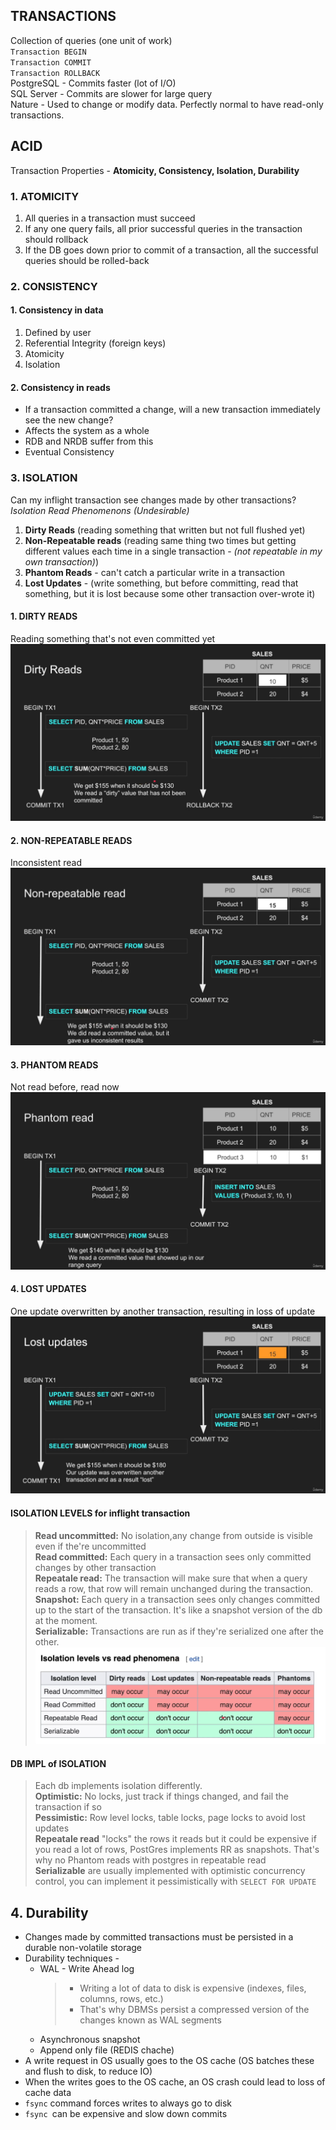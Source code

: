 ## TRANSACTIONS
Collection of queries (one unit of work) </br>
` Transaction BEGIN ` </br>
`Transaction COMMIT` </br>
`Transaction ROLLBACK` </br>
PostgreSQL - Commits faster (lot of I/O) </br>
SQL Server - Commits are slower for large query </br>
Nature - Used to change or modify data. Perfectly normal to have read-only transactions. </br>
## ACID
Transaction Properties - **Atomicity, Consistency, Isolation, Durability**

###  1. ATOMICITY
1. All queries in a transaction must succeed
2. If any one query fails, all prior successful queries in the transaction should rollback
3. If the DB goes down prior to commit of a transaction, all the successful queries should be rolled-back

###  2. CONSISTENCY
#### 1. Consistency in data
1. Defined by user
2. Referential Integrity (foreign keys)
3. Atomicity
4. Isolation

#### 2. Consistency in reads
* If a transaction committed a change, will a new transaction immediately see the new change?
* Affects the system as a whole
* RDB and NRDB suffer from this
* Eventual Consistency

###  3. ISOLATION
Can my inflight transaction see changes made by other transactions? </br>
*Isolation Read Phenomenons (Undesirable)* 
1. **Dirty Reads** (reading something that written but not full flushed yet) </br>
2. **Non-Repeatable reads** (reading same thing two times but getting different values each time in a single transaction - *(not repeatable in my own transaction)*) </br>
3. **Phantom Reads** - can't catch a particular write in a transaction </br>
4. **Lost Updates** -   (write something, but before committing, read that something, but it is lost because some other transaction over-wrote it) </br>
####  1. DIRTY READS
Reading something that's not even committed yet </br>
![Dirty reads](../Assets/Dirty-reads-(182).png)
####  2. NON-REPEATABLE READS
Inconsistent read </br>
![Non-repeatable reads](../Assets/Non-repeatable-read-(183).png)
####  3. PHANTOM READS
Not read before, read now </br>
![Phantom reads](../Assets/Phantom-reads-(184).png)
####  4. LOST UPDATES
One update overwritten by another transaction, resulting in loss of update  </br>
![Phantom reads](../Assets/Lost-updates-(185).png)
#### ISOLATION LEVELS for inflight transaction </br>
> **Read uncommitted:** No isolation,any change from outside is visible even if the're uncommitted </br>
> **Read committed:** Each query in a transaction sees only committed changes by other transaction </br>
> **Repeatale read:**  The transaction will make sure that when a query reads a row, that row will remain unchanged during the transaction. </br> 
> **Snapshot:**  Each query in a transaction sees only changes committed up to the start of the transaction. It's like a snapshot version of the db at the moment. </br> 
> **Serializable:**  Transactions are run as if they're serialized one after the other. </br>
> ![Read phenomena vs Isolation level](../Assets/Read-phenomena-vs-Isolation-level-(186).png)

#### DB IMPL of ISOLATION</br>
> Each db implements isolation differently. </br>
> **Optimistic:** No locks, just track if things changed, and fail the transaction if so </br>
> **Pessimistic:** Row level locks, table locks, page locks to avoid lost updates </br>
> **Repeatale read** "locks" the rows it reads but it could be expensive if you read a lot of rows, PostGres implements RR as snapshots. That's why no Phantom reads with postgres in repeatable read </br>
> **Serializable** are usually implemented with optimistic concurrency control, you can implement it pessimistically with `SELECT FOR UPDATE` 

## 4. Durability
* Changes made by committed transactions must be persisted in a durable non-volatile storage
*  Durability techniques -
   * WAL - Write Ahead log
        > * Writing a lot of data to disk is expensive (indexes, files, columns, rows, etc.)
        > * That's why DBMSs persist a compressed version of the changes known as WAL segments
   * Asynchronous snapshot
   * Append only file (REDIS chache)
* A write request in OS usually goes to the OS cache (OS batches these and flush to disk, to reduce IO)
* When the writes goes to the OS cache, an OS crash could lead to loss of cache data
* `fsync` command forces writes to always go to disk
* `fsync `can be expensive and slow down commits       